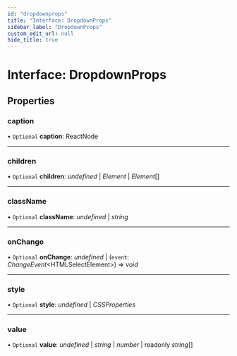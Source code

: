 ```yaml
---
id: "dropdownprops"
title: "Interface: DropdownProps"
sidebar_label: "DropdownProps"
custom_edit_url: null
hide_title: true
---
```


# Interface: DropdownProps

## Properties

### caption

• `Optional` **caption**: ReactNode

___

### children

• `Optional` **children**: *undefined* \| *Element* \| *Element*[]

___

### className

• `Optional` **className**: *undefined* \| *string*

___

### onChange

• `Optional` **onChange**: *undefined* \| (`event`: *ChangeEvent*<HTMLSelectElement\>) => *void*

___

### style

• `Optional` **style**: *undefined* \| *CSSProperties*

___

### value

• `Optional` **value**: *undefined* \| *string* \| *number* \| readonly *string*[]
